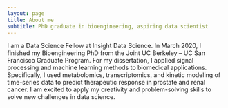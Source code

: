 ```yaml
---
layout: page
title: About me
subtitle: PhD graduate in bioengineering, aspiring data scientist
---
```


I am a Data Science Fellow at Insight Data Science. In March 2020, I finished my Bioengineering PhD from the Joint UC Berkeley – UC San Francisco Graduate Program. For my dissertation, I applied signal processing and machine learning methods to biomedical applications. Specifically, I used metabolomics, transcriptomics, and kinetic modeling of time-series data to predict therapeutic response in prostate and renal cancer. I am excited to apply my creativity and problem-solving skills to solve new challenges in data science.
